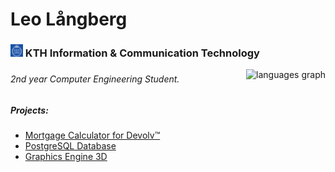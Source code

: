 <h1 align="left">Leo Långberg</h1>
<h3 align="left"> <img src="kthlogo.png" alt="KTH Logo" width="20" height="20"/> KTH Information & Communication Technology </h3>
<img align="right" src="https://github-readme-stats.vercel.app/api/top-langs?username=leolangberg&locale=en&hide_title=false&layout=compact&card_width=320&langs_count=6&theme=dracula&hide_border=false" height="150" alt="languages graph"  />



###

<!-- project idea: website/program där du kan bygga din egna utbildningsplan (matcha kurser med p1,p2,p3,p4) -->
###



###

<div align="left">
  <!-- <h6> Hello, my name is Leo & I am currently in my sophomore year of university. Below are some related university projects along with some of my own works. Feel free to check them out. </h6> -->
  <h6> 2nd year Computer Engineering Student.</h6>
  <h5> Projects: </h5> 
   <ul>
    <li><a href="https://devolv-project.pages.dev/" target="_blank">Mortgage Calculator for Devolv™</li>
    <li><a href="https://github.com/leolangberg/iv1351">PostgreSQL Database</a></li>
    <li><a href="https://github.com/leolangberg/3D-Engine">Graphics Engine 3D</a></li>
    <!-- <li><a href="https://github.com/leolangberg/IS1200">Snake Game</a></li> -->
    <!-- Add more list items as needed -->
  </ul>
</div>

###
<!--
<div align="left">
  <img src="https://img.shields.io/static/v1?message=Youtube&logo=youtube&label=&color=FF0000&logoColor=white&labelColor=&style=for-the-badge" height="35" alt="youtube logo"  />

</div>
-->

###









